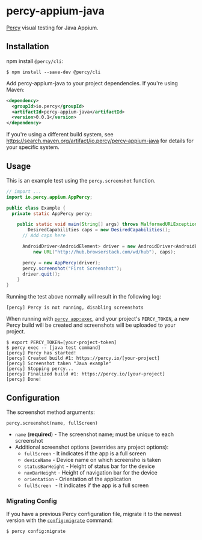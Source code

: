 # percy-appium-java

[Percy](https://percy.io) visual testing for Java Appium.

## Installation

npm install `@percy/cli`:

```sh-session
$ npm install --save-dev @percy/cli
```

Add percy-appium-java to your project dependencies. If you're using Maven:

``` xml
<dependency>
  <groupId>io.percy</groupId>
  <artifactId>percy-appium-java</artifactId>
  <version>0.0.1</version>
</dependency>
```

If you're using a different build system, see https://search.maven.org/artifact/io.percy/percy-appium-java for details for your specific system.

## Usage

This is an example test using the `percy.screenshot` function.

``` java
// import ...
import io.percy.appium.AppPercy;

public class Example {
  private static AppPercy percy;

	public static void main(String[] args) throws MalformedURLException, InterruptedException {
    	DesiredCapabilities caps = new DesiredCapabilities();
      // Add caps here

      AndroidDriver<AndroidElement> driver = new AndroidDriver<AndroidElement>(
          new URL("http://hub.browserstack.com/wd/hub"), caps);

      percy = new AppPercy(driver);
      percy.screenshot("First Screenshot");
      driver.quit();
	}
}
```

Running the test above normally will result in the following log:

```sh-session
[percy] Percy is not running, disabling screenshots
```

When running with [`percy
app:exec`](https://github.com/percy/cli/tree/master/packages/cli-app#percy-appexec), and your project's
`PERCY_TOKEN`, a new Percy build will be created and screenshots will be uploaded to your project.

```sh-session
$ export PERCY_TOKEN=[your-project-token]
$ percy exec -- [java test command]
[percy] Percy has started!
[percy] Created build #1: https://percy.io/[your-project]
[percy] Screenshot taken "Java example"
[percy] Stopping percy...
[percy] Finalized build #1: https://percy.io/[your-project]
[percy] Done!
```

## Configuration

The screenshot method arguments:

`percy.screenshot(name, fullScreen)`

- `name` (**required**) - The screenshot name; must be unique to each screenshot
- Additional screenshot options (overrides any project options):
  - `fullScreen` - It indicates if the app is a full screen
  - `deviceName` - Device name on which screensho is taken
  - `statusBarHeight` - Height of status bar for the device
  - `navBarHeight` - Height of navigation bar for the device
  - `orientation`  - Orientation of the application
  - `fullScreen ` - It indicates if the app is a full screen

### Migrating Config

If you have a previous Percy configuration file, migrate it to the newest version with the
[`config:migrate`](https://github.com/percy/cli/tree/master/packages/cli-config#percy-configmigrate-filepath-output) command:

```sh-session
$ percy config:migrate
```
